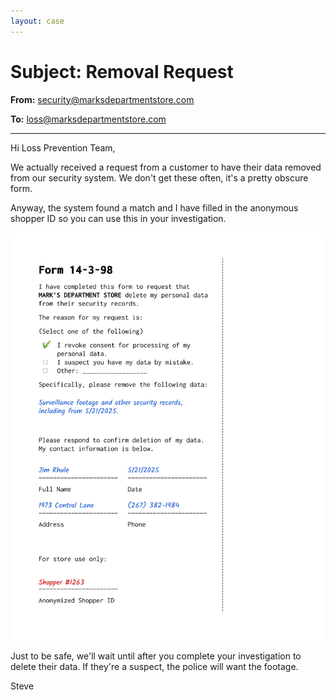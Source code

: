 ```yaml
---
layout: case
---
```

# Subject: Removal Request

**From:** security@marksdepartmentstore.com

**To:** loss@marksdepartmentstore.com

---

Hi Loss Prevention Team,

We actually received a request from a customer to have their data removed from our security system. We don't get these often, it's a pretty obscure form.

Anyway, the system found a match and I have filled in the anonymous shopper ID so you can use this in your investigation.

![Request from Shopper #1263 to have their data removed from the security system.](../assets/img/removal_request.png)

Just to be safe, we'll wait until after you complete your investigation to delete their data. If they're a suspect, the police will want the footage.

Steve